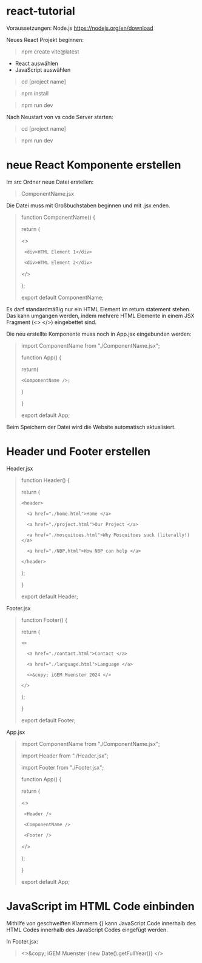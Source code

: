 # react-tutorial

Voraussetzungen:
Node.js https://nodejs.org/en/download

Neues React Projekt beginnen:
> npm create vite@latest
- React auswählen
- JavaScript auswählen
> cd [project name]

> npm install

> npm run dev

Nach Neustart von vs code Server starten:
> cd [project name]

> npm run dev


# neue React Komponente erstellen

Im src Ordner neue Datei erstellen:
> ComponentName.jsx

Die Datei muss mit Großbuchstaben beginnen und mit .jsx enden.


> function ComponentName() {
> 
>  return (
> 
>    <>
> 
>      <div>HTML Element 1</div>
> 
>      <div>HTML Element 2</div>
> 
>    </>
> 
>  );
> 
> export default ComponentName;

Es darf standardmäßig nur ein HTML Element im return statement stehen. 
Das kann umgangen werden, indem mehrere HTML Elemente in einem JSX Fragment (<> </>) eingebettet sind.


Die neu erstellte Komponente muss noch in App.jsx eingebunden werden:

> import ComponentName from "./ComponentName.jsx";
>
> function App() {
>
>   return(
>
>     <ComponentName />;
>
>   )
> 
> }
>
> export default App;

Beim Speichern der Datei wird die Website automatisch aktualisiert.


# Header und Footer erstellen
Header.jsx

> function Header() {
> 
>   return (
> 
>     <header>
>  
>       <a href="./home.html">Home </a>
>  
>       <a href="./project.html">Our Project </a>
> 
>       <a href="./mosquitoes.html">Why Mosquitoes suck (literally!) </a>
> 
>       <a href="./NBP.html">How NBP can help </a>
> 
>     </header>
> 
>   );
> 
> }
> 
> export default Header;

Footer.jsx

> function Footer() {
>
>   return (
>
>     <>
>
>       <a href="./contact.html">Contact </a>
>
>       <a href="./language.html">Language </a>
>
>       <>&copy; iGEM Muenster 2024 </>
>
>     </>
>
>   );
>
> }
>
> export default Footer;

App.jsx

> import ComponentName from "./ComponentName.jsx";
> 
> import Header from "./Header.jsx";
> 
> import Footer from "./Footer.jsx";
> 
>
> function App() {
> 
>  return (
> 
>    <>
> 
>      <Header />
>
>      <ComponentName />
>
>      <Footer />
>
>    </>
> 
>  );
> 
> }
> 
> export default App;



# JavaScript im HTML Code einbinden

Mithilfe von geschweiften Klammern {} kann JavaScript Code innerhalb des HTML Codes innerhalb des JavaScript Codes eingefügt werden.

In Footer.jsx:

>   <>\&copy; iGEM Muenster {new Date().getFullYear()} </>


